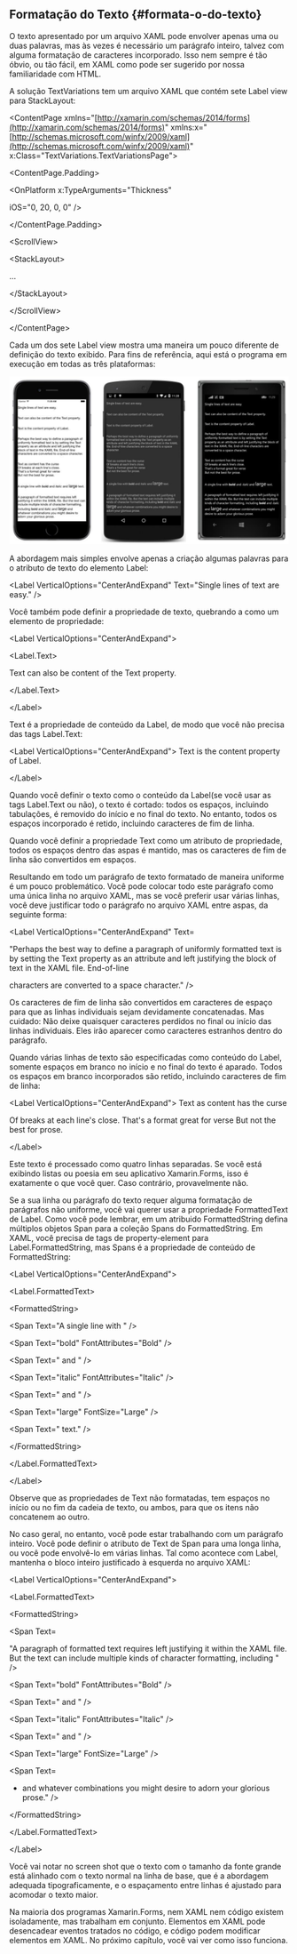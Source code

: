 ## Formatação do Texto {#formata-o-do-texto}

O texto apresentado por um arquivo XAML pode envolver apenas uma ou duas palavras, mas às vezes é necessário um parágrafo inteiro, talvez com alguma formatação de caracteres incorporado. Isso nem sempre é tão óbvio, ou tão fácil, em XAML como pode ser sugerido por nossa familiaridade com HTML.

A solução TextVariations tem um arquivo XAML que contém sete Label view para StackLayout:

&lt;ContentPage xmlns=&quot;[http://xamarin.com/schemas/2014/forms](http://xamarin.com/schemas/2014/forms)&quot; xmlns:x=&quot;[http://schemas.microsoft.com/winfx/2009/xaml](http://schemas.microsoft.com/winfx/2009/xaml)&quot; x:Class=&quot;TextVariations.TextVariationsPage&quot;&gt;

&lt;ContentPage.Padding&gt;

&lt;OnPlatform x:TypeArguments=&quot;Thickness&quot;

iOS=&quot;0, 20, 0, 0&quot; /&gt;

&lt;/ContentPage.Padding&gt;

&lt;ScrollView&gt;

&lt;StackLayout&gt;

…

&lt;/StackLayout&gt;

&lt;/ScrollView&gt;

&lt;/ContentPage&gt;

Cada um dos sete Label view mostra uma maneira um pouco diferente de definição do texto exibido. Para fins de referência, aqui está o programa em execução em todas as três plataformas:

![Three side-by-side screenshots showing formatted text displayed from XAML on iPhone, Android, and Windows Phone.](../assets/three_side-by-side_screenshots_show.jpeg)

A abordagem mais simples envolve apenas a criação algumas palavras para o atributo de texto do elemento Label:

&lt;Label VerticalOptions=&quot;CenterAndExpand&quot; Text=&quot;Single lines of text are easy.&quot; /&gt;

Você também pode definir a propriedade de texto, quebrando a como um elemento de propriedade:

&lt;Label VerticalOptions=&quot;CenterAndExpand&quot;&gt;

&lt;Label.Text&gt;

Text can also be content of the Text property.

&lt;/Label.Text&gt;

&lt;/Label&gt;

Text é a propriedade de conteúdo da Label, de modo que você não precisa das tags Label.Text:

&lt;Label VerticalOptions=&quot;CenterAndExpand&quot;&gt; Text is the content property of Label.

&lt;/Label&gt;

Quando você definir o texto como o conteúdo da Label(se você usar as tags Label.Text ou não), o texto é cortado: todos os espaços, incluindo tabulações, é removido do início e no final do texto. No entanto, todos os espaços incorporado é retido, incluindo caracteres de fim de linha.

Quando você definir a propriedade Text como um atributo de propriedade, todos os espaços dentro das aspas é mantido, mas os caracteres de fim de linha são convertidos em espaços.

Resultando em todo um parágrafo de texto formatado de maneira uniforme é um pouco problemático. Você pode colocar todo este parágrafo como uma única linha no arquivo XAML, mas se você preferir usar várias linhas, você deve justificar todo o parágrafo no arquivo XAML entre aspas, da seguinte forma:

&lt;Label VerticalOptions=&quot;CenterAndExpand&quot; Text=

&quot;Perhaps the best way to define a paragraph of uniformly formatted text is by setting the Text property as an attribute and left justifying the block of text in the XAML file. End-of-line

characters are converted to a space character.&quot; /&gt;

Os caracteres de fim de linha são convertidos em caracteres de espaço para que as linhas individuais sejam devidamente concatenadas. Mas cuidado: Não deixe quaisquer caracteres perdidos no final ou início das linhas individuais. Eles irão aparecer como caracteres estranhos dentro do parágrafo.

Quando várias linhas de texto são especificadas como conteúdo do Label, somente espaços em branco no início e no final do texto é aparado. Todos os espaços em branco incorporados são retido, incluindo caracteres de fim de linha:

&lt;Label VerticalOptions=&quot;CenterAndExpand&quot;&gt; Text as content has the curse

Of breaks at each line&#039;s close. That&#039;s a format great for verse But not the best for prose.

&lt;/Label&gt;

Este texto é processado como quatro linhas separadas. Se você está exibindo listas ou poesia em seu aplicativo Xamarin.Forms, isso é exatamente o que você quer. Caso contrário, provavelmente não.

Se a sua linha ou parágrafo do texto requer alguma formatação de parágrafos não uniforme, você vai querer usar a propriedade FormattedText de Label. Como você pode lembrar, em um atribuido FormattedString defina múltiplos objetos Span para a coleção Spans do FormattedString. Em XAML, você precisa de tags de property-element para Label.FormattedString, mas Spans é a propriedade de conteúdo de FormattedString:

&lt;Label VerticalOptions=&quot;CenterAndExpand&quot;&gt;

&lt;Label.FormattedText&gt;

&lt;FormattedString&gt;

&lt;Span Text=&quot;A single line with &quot; /&gt;

&lt;Span Text=&quot;bold&quot; FontAttributes=&quot;Bold&quot; /&gt;

&lt;Span Text=&quot; and &quot; /&gt;

&lt;Span Text=&quot;italic&quot; FontAttributes=&quot;Italic&quot; /&gt;

&lt;Span Text=&quot; and &quot; /&gt;

&lt;Span Text=&quot;large&quot; FontSize=&quot;Large&quot; /&gt;

&lt;Span Text=&quot; text.&quot; /&gt;

&lt;/FormattedString&gt;

&lt;/Label.FormattedText&gt;

&lt;/Label&gt;

Observe que as propriedades de Text não formatadas, tem espaços no início ou no fim da cadeia de texto, ou ambos, para que os itens não concatenem ao outro.

No caso geral, no entanto, você pode estar trabalhando com um parágrafo inteiro. Você pode definir o atributo de Text de Span para uma longa linha, ou você pode envolvê-lo em várias linhas. Tal como acontece com Label, mantenha o bloco inteiro justificado à esquerda no arquivo XAML:

&lt;Label VerticalOptions=&quot;CenterAndExpand&quot;&gt;

&lt;Label.FormattedText&gt;

&lt;FormattedString&gt;

&lt;Span Text=

&quot;A paragraph of formatted text requires left justifying it within the XAML file. But the text can include multiple kinds of character formatting, including &quot; /&gt;

&lt;Span Text=&quot;bold&quot; FontAttributes=&quot;Bold&quot; /&gt;

&lt;Span Text=&quot; and &quot; /&gt;

&lt;Span Text=&quot;italic&quot; FontAttributes=&quot;Italic&quot; /&gt;

&lt;Span Text=&quot; and &quot; /&gt;

&lt;Span Text=&quot;large&quot; FontSize=&quot;Large&quot; /&gt;

&lt;Span Text=

*   and whatever combinations you might desire to adorn your glorious prose.&quot; /&gt;

&lt;/FormattedString&gt;

&lt;/Label.FormattedText&gt;

&lt;/Label&gt;

Você vai notar no screen shot que o texto com o tamanho da fonte grande está alinhado com o texto normal na linha de base, que é a abordagem adequada tipograficamente, e o espaçamento entre linhas é ajustado para acomodar o texto maior.

Na maioria dos programas Xamarin.Forms, nem XAML nem código existem isoladamente, mas trabalham em conjunto. Elementos em XAML pode desencadear eventos tratados no código, e código podem modificar elementos em XAML. No próximo capítulo, você vai ver como isso funciona.